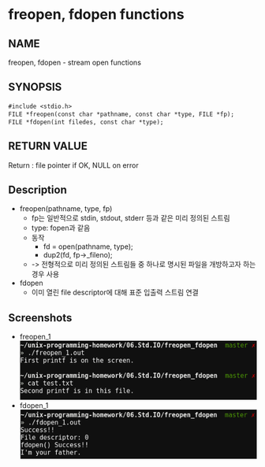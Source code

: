 # freopen, fdopen functions
## NAME
freopen, fdopen - stream open functions
## SYNOPSIS
```
#include <stdio.h>
FILE *freopen(const char *pathname, const char *type, FILE *fp);
FILE *fdopen(int filedes, const char *type);
```
## RETURN VALUE
Return : file pointer if OK, NULL on error
## Description
* freopen(pathname, type, fp)
	* fp는 일반적으로 stdin, stdout, stderr 등과 같은 미리 정의된 스트림
	* type: fopen과 같음
	* 동작
		* fd = open(pathname, type);
		* dup2(fd, fp->_fileno);
	* -> 전형적으로 미리 정의된 스트림들 중 하나로 명시된 파일을 개방하고자 하는 경우 사용
* fdopen
	* 이미 열린 file descriptor에 대해 표준 입출력 스트림 연결 
## Screenshots
* freopen_1  
![freopen_1](./freopen_1.png "freopen_1")
* fdopen_1  
![fdopen_1](./fdopen_1.png "fdopen_1")
